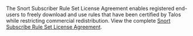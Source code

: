 The Snort Subscriber Rule Set License Agreement enables registered end-users to freely download and use rules that have been certified by Talos while restricting commercial redistribution.
View the complete [Snort Subscribe Rule Set License Agreement](https://www.snort.org/vrt_license).
